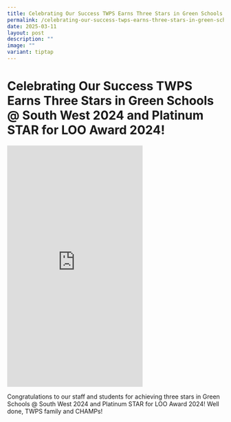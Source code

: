```yaml
---
title: Celebrating Our Success TWPS Earns Three Stars in Green Schools
permalink: /celebrating-our-success-twps-earns-three-stars-in-green-schools/
date: 2025-03-11
layout: post
description: ""
image: ""
variant: tiptap
---
```

<h1>Celebrating Our Success TWPS Earns Three Stars in Green Schools @ South West 2024 and Platinum STAR for LOO Award 2024!</h1>
<div class="iframe-wrapper">
<iframe height="560" width="315" allowfullscreen="true" frameborder="0" src="https://www.youtube.com/embed/6N5bVguHTwQ"></iframe>
</div>
<p>Congratulations to our staff and students for achieving three stars in
Green Schools @ South West 2024 and Platinum STAR for LOO Award 2024! Well
done, TWPS family and CHAMPs!</p>
<p></p>